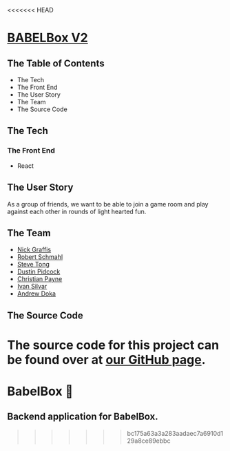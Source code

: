 <<<<<<< HEAD
# [BABELBox V2]()

## The Table of Contents
- The Tech
- The Front End
- The User Story
- The Team
- The Source Code
## The Tech
### The Front End
- React
## The User Story
As a group of friends, we want to be able to join a game room and play against each other in rounds of light hearted fun.
## The Team
- [Nick Graffis](https://github.com/nickgraffis)
- [Robert Schmahl](https://github.com/rschm007)
- [Steve Tong](https://github.com/steversonTong)
- [Dustin Pidcock](https://github.com/DustinPiddy)
- [Christian Payne](https://github.com/ChristianPayne)
- [Ivan Silvar](https://github.com/ifsilvar)
- [Andrew Doka](https://github.com/andrewdoka)
## The Source Code
The source code for this project can be found over at [our GitHub page](https://github.com/https-github-com-steversonTong/BABELbox-backend).
=======
# BabelBox 🤡
## Backend application for BabelBox. 
>>>>>>> bc175a63a3a283aadaec7a6910d129a8ce89ebbc
